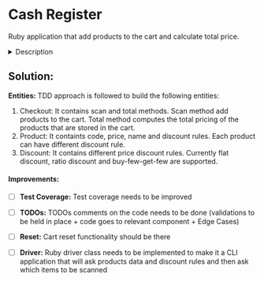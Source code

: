 # Cash Register
Ruby application that add products to the cart and calculate total price.


<details>
  <summary>Description</summary>

### Assumptions 

**Products Registered**
| Product Code | Name | Price |  
|--|--|--|
| GR1 |  Green Tea | 3.11€ |
| SR1 |  Strawberries | 5.00 € |
| CF1 |  Coffee | 11.23 € |

**Special conditions**

- The CEO is a big fan of buy-one-get-one-free offers and green tea. 
He wants us to add a  rule to do this.

- The COO, though, likes low prices and wants people buying strawberries to get a price  discount for bulk purchases. 
If you buy 3 or more strawberries, the price should drop to 4.50€.

- The VP of Engineering is a coffee addict. 
If you buy 3 or more coffees, the price of all coffees should drop to 2/3 of the original price.

Our check-out can scan items in any order, and because the CEO and COO change their minds  often, it needs to be flexible regarding our pricing rules.

**Test data**
| Basket | Total price expected |  
|--|--|
| GR1,GR1 |  3.11€ |
| SR1,SR1,GR1,SR1 |  16.61€ |
| GR1,CF1,SR1,CF1,CF1 |  30.57€ |
</details>
  
## Solution:
**Entities:**
TDD approach is followed to build the following entities:

1) Checkout: It contains scan and total methods. Scan method add products to the cart. Total method computes the total pricing of the products that are stored in the cart.
2) Product: It containts code, price, name and discount rules. Each product can have different discount rule. 
3) Discount: It contains different price discount rules. Currently flat discount, ratio discount and buy-few-get-few are supported.

#### Improvements:
- [ ] **Test Coverage:** Test coverage needs to be improved
- [ ] **TODOs:** TODOs comments on the code needs to be done (validations to be held in place + code goes to relevant component + Edge Cases)
- [ ] **Reset:** Cart reset functionality should be there
- [ ] **Driver:** Ruby driver class needs to be implemented to make it a CLI application that will ask products data and discount rules and then ask which items to be scanned

